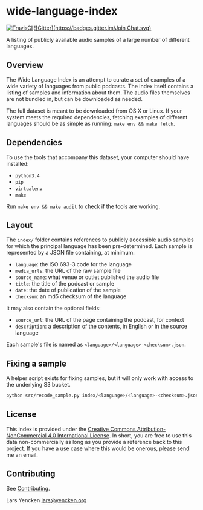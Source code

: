 # wide-language-index

[![TravisCI](https://travis-ci.org/larsyencken/wide-language-index.svg?branch=master)](https://travis-ci.org/larsyencken/wide-language-index)
[![Gitter](https://badges.gitter.im/Join Chat.svg)](https://gitter.im/larsyencken/wide-language-index?utm_source=badge&utm_medium=badge&utm_campaign=pr-badge&utm_content=badge)

A listing of publicly available audio samples of a large number of different languages.

## Overview

The Wide Language Index is an attempt to curate a set of examples of a wide variety of languages from public podcasts. The index itself contains a listing of samples and information about them. The audio files themselves are not bundled in, but can be downloaded as needed.

The full dataset is meant to be downloaded from OS X or Linux. If your system meets the required dependencies, fetching examples of different languages should be as simple as running: `make env && make fetch`.

## Dependencies

To use the tools that accompany this dataset, your computer should have installed:

- `python3.4`
- `pip`
- `virtualenv`
- `make`

Run `make env && make audit` to check if the tools are working.

## Layout

The `index/` folder contains references to publicly accessible audio samples for which the principal language has been pre-determined. Each sample is represented by a JSON file containing, at minimum:

- `language`: the ISO 693-3 code for the language
- `media_urls`: the URL of the raw sample file
- `source_name`: what venue or outlet published the audio file
- `title`: the title of the podcast or sample
- `date`: the date of publication of the sample
- `checksum`: an md5 checksum of the language

It may also contain the optional fields:

- `source_url`: the URL of the page containing the podcast, for context
- `description`: a description of the contents, in English or in the source language

Each sample's file is named as `<language>/<language>-<checksum>.json`.

## Fixing a sample

A helper script exists for fixing samples, but it will only work with access to the underlying S3 bucket.

```bash
python src/recode_sample.py index/<language>/<language>-<checksum>.json <new-language>
```

## License

This index is provided under the [Creative Commons Attribution-NonCommercial 4.0 International License](http://creativecommons.org/licenses/by-nc/4.0/). In short, you are free to use this data non-commercially as long as you provide a reference back to this project. If you have a use case where this would be onerous, please send me an email.

## Contributing

See [Contributing](https://github.com/larsyencken/wide-language-index/blob/master/CONTRIBUTING.md).

Lars Yencken <lars@yencken.org>
